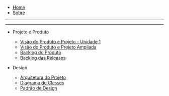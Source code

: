 - [Home](/)
- [Sobre](/README)

---
---

- Projeto e Produto

  - [Visão do Produto e Projeto - Unidade 1](produto-projeto/unidade1.md)
  - [Visão do Produto e Projeto Ampliada](produto-projeto/prod-proj.md)
  - [Backlog do Produto](requisitos-safe/safe.md)
  - [Backlog das Releases](produto-projeto/releases.md)

- Design

  - [Arquitetura do Projeto](design/arquitetura.md)
  - [Diagrama de Classes](design/diagrama.md)
  - [Padrão de Design](https://github.com/FGAUnB-MDS-GM/2021.2-SoftFit/blob/main/docs/_media/padraodesign.pdf)
<!--
---

- Projeto

  - [TAP](/produto/tap/tap)
  - [EAP](/produto/eap/eap)
  - [Canvas](/produto/canvas/CANVAS-MDS1)
  - [Metodologia](/produto/metodologia/metodologia)
  - [Ferramentas Utilizadas](/produto/ferramentas/ferramentas)
  - [RoadMap de Desenvolvimento](/produto/roadmap/roadmap_v1)

---

- Produto

  - [Documento de Visão](/produto/Visao/Visao)
  - [Backlog do Produto](/produto/backlog/backlog)
  - [Arquitetura](/produto/Arquitetura/Arquitetura)
  - [Identidade Visual](/produto/Identidade_Visual/IdentidadeVisual)

---

- Utilizando Tecnologias

  - [React](produto/pesquisa_tecnologias/react)
  - [Django](produto/pesquisa_tecnologias/django)
  - [MongoDB](produto/pesquisa_tecnologias/mongoDB)

---

- Prototipos

  - Baixa Fidelidade

    - [Time A](/produto/prototipo/prototipo)
    - [Time B](/produto/prototipo/prototipo-tipoB)
    - [Time C](/produto/prototipo/prototipo-timeC)

  - Alta Fidelidade
    - [Time A](/produto/protótipo_alta_fidelidade/protótipo_avaliação_timeA)
    - [Time B](/produto/protótipo_alta_fidelidade/protótipo_relatorio_timeB)
    - [Time C](/produto/protótipo_alta_fidelidade/protótipo_alta_fidelidade_timeC)

---

- [Politicas do Repositório](politicas/policies)
- [Sugestão de Fluxo de Trabalho](politicas/workflow)

---

- Sprints

  <details>
    <summary> Time A</summary>
      <details>
      <summary> Sprint 00</summary> 
      <ul>
      <li> <a href="https://fga-eps-mds.github.io/2021-1-hospitalar/#/sprints/Time_A/sprint0/abertura_sprint0_A">Abertura</a> </li>
      <li> <a href="https://fga-eps-mds.github.io/2021-1-hospitalar/#/sprints/Time_A/sprint0/fechamento_sprint0_A">Fechamento</a></li>
      </ul>
      </details>
      <details>
      <summary>Sprint 01 </summary>
      <ul>
      <li> <a href="https://fga-eps-mds.github.io/2021-1-hospitalar/#/sprints/Time_A/sprint1/fechamento_sprint1_A">Abertura</a></li> 
      <li><a href="https://fga-eps-mds.github.io/2021-1-hospitalar/#/sprints/Time_A/sprint1/fechamento_sprint1_A">Fechamento</a></li>
      </ul>
      </details>
      <details>
      <summary>Sprint 02 </summary>
      <ul>
      <li> <a href="https://fga-eps-mds.github.io/2021-1-hospitalar/#/sprints/Time_A/sprint2/abertura_sprint2_A">Abertura</a></li> 
      <li><a href="https://fga-eps-mds.github.io/2021-1-hospitalar/#/sprints/Time_A/sprint2/fechamento_sprint2_A">Fechamento</a></li>
      </ul>
      </details>
      <details>
      <summary>Sprint 03 </summary>
      <ul>
      <li> <a href="https://fga-eps-mds.github.io/2021-1-hospitalar/#/sprints/Time_A/sprint3/abertura_sprint3_A">Abertura</a></li> 
      <li> <a href="https://fga-eps-mds.github.io/2021-1-hospitalar/#/sprints/Time_A/sprint3/fechamento_sprint3_A">Fechamento</a></li>
       </ul>
      </details>
      <details>
      <summary>Sprint 04 </summary>
      <ul>
      <li> <a href="https://fga-eps-mds.github.io/2021-1-hospitalar/#/sprints/Time_A/sprint4/abertura_sprint4_A">Abertura</a></li> 
      <li> <a href="https://fga-eps-mds.github.io/2021-1-hospitalar/#/sprints/Time_A/sprint4/fechamento_sprint4_A">Fechamento</a></li>
      </ul>
      </details>
      <details>
      <summary>Sprint 05 </summary>
      <ul>
      <li> <a href="https://fga-eps-mds.github.io/2021-1-hospitalar/#/sprints/Time_A/sprint5/abertura_sprint5_A">Abertura</a></li> 
      <li> <a href="https://fga-eps-mds.github.io/2021-1-hospitalar/#/sprints/Time_A/sprint5/fechamento_sprint5_A">Fechamento</a></li>
      </ul>
      </details>
      <details>
      <summary>Sprint 06 </summary>
      <ul>
      <li> <a href="https://fga-eps-mds.github.io/2021-1-hospitalar/#/sprints/Time_A/sprint6/abertura_sprint6_A">Abertura</a></li>
      <li> <a href="https://fga-eps-mds.github.io/2021-1-hospitalar/#/sprints/Time_A/sprint6/fechamento_sprint6_A">Fechamento</a></li> 
      </ul>
      </details>
      <details>
      <summary>Sprint 07 </summary>
      <ul>
      <li> <a href="https://fga-eps-mds.github.io/2021-1-hospitalar/#/sprints/Time_A/sprint7/abertura_sprint7_A">Abertura</a></li>
      <li> <a href="https://fga-eps-mds.github.io/2021-1-hospitalar/#/sprints/Time_A/sprint7/fechamento_sprint7_A">Fechamento</a></li> 
      </ul>
      </details>
      <details>
      <summary>Sprint 08 </summary>
      <ul>
      <li> <a href="https://fga-eps-mds.github.io/2021-1-hospitalar/#/sprints/Time_A/sprint8/abertura_sprint8_A">Abertura</a></li>
      <li> <a href="https://fga-eps-mds.github.io/2021-1-hospitalar/#/sprints/Time_A/sprint8/fechamento_sprint8_A">Fechamento</a></li> 
      </ul>
      </details>
      <details>
      <summary>Sprint 09 </summary>
      <ul>
      <li> <a href="https://fga-eps-mds.github.io/2021-1-hospitalar/#/sprints/Time_A/sprint9/abertura_sprint9_A">Abertura</a></li>
      <li> <a href="https://fga-eps-mds.github.io/2021-1-hospitalar/#/sprints/Time_A/sprint9/fechamento_sprint9_A">Fechamento</a></li> 
      </ul>
      </details>
      <details>
      <summary>Sprint 10 </summary>
      <ul>
      <li> <a href="https://fga-eps-mds.github.io/2021-1-hospitalar/#/sprints/Time_A/sprint10/abertura_sprint10_A">Abertura</a></li>
      <li> <a href="https://fga-eps-mds.github.io/2021-1-hospitalar/#/sprints/Time_A/sprint10/fechamento_sprint10_A">Fechamento</a></li> 
      </ul>
      </details>
      <details>
      <summary>Sprint 11 </summary>
      <ul>
      <li> <a href="https://fga-eps-mds.github.io/2021-1-hospitalar/#/sprints/Time_A/sprint11/abertura_sprint11_A">Abertura</a></li>
      <li> <a href="https://fga-eps-mds.github.io/2021-1-hospitalar/#/sprints/Time_A/sprint11/fechamento_sprint11_A">Fechamento</a></li> 
      </ul>
      </details>
      <details>
      <summary>Sprint 12 </summary>
      <ul>
      <li> <a href="https://fga-eps-mds.github.io/2021-1-hospitalar/#/sprints/Time_A/sprint12/abertura_sprint12_A">Abertura</a></li>
      <li> <a href="https://fga-eps-mds.github.io/2021-1-hospitalar/#/sprints/Time_A/sprint12/fechamento_sprint12_A">Fechamento</a></li> 
      </ul>
      </details>
    </details>

    <details>
    <summary> Time B</summary>
     <details>
      <summary>Sprint 00 </summary>
      <ul>
      <li> <a href="https://fga-eps-mds.github.io/2021-1-hospitalar/#/sprints/Time_B/sprint0/abertura_sprint0">Abertura</a></li> 
      <li> <a href="https://fga-eps-mds.github.io/2021-1-hospitalar/#/sprints/Time_B/sprint0/sprint0_fechamento">Fechamento</a></li>
      </ul>
      </details>
      <details>
      <summary>Sprint 01 </summary>
      <ul>
      <li> <a href="https://fga-eps-mds.github.io/2021-1-hospitalar/#/sprints/Time_B/sprint1/abertura_sprint1">Abertura</a></li> 
      <li> <a href="https://fga-eps-mds.github.io/2021-1-hospitalar/#/sprints/Time_B/sprint1/sprint1_fechamento">Fechamento</a></li>
      </ul>
      </details>
      <details>
      <summary>Sprint 02 </summary>
      <ul>
      <li> <a href="https://fga-eps-mds.github.io/2021-1-hospitalar/#/sprints/Time_B/sprint2/abertura_sprint2">Abertura</a></li> 
      <li> <a href="https://fga-eps-mds.github.io/2021-1-hospitalar/#/sprints/Time_B/sprint2/sprint2_fechamento">Fechamento</a></li>
      </ul>
      </details>
      <details>
      <summary>Sprint 03 </summary>
      <ul>
      <li> <a href="https://fga-eps-mds.github.io/2021-1-hospitalar/#/sprints/Time_B/sprint3/sprint3_abertura">Abertura</a></li> 
      <li> <a href="https://fga-eps-mds.github.io/2021-1-hospitalar/#/sprints/Time_B/sprint3/sprint3_fechamento">Fechamento</a></li>
      </ul>
      </details>
      <details>
      <summary>Sprint 04 </summary>
      <ul>
      <li> <a href="https://fga-eps-mds.github.io/2021-1-hospitalar/#/sprints/Time_B/sprint4/sprint4_abertura">Abertura</a></li> 
      <li> <a href="https://fga-eps-mds.github.io/2021-1-hospitalar/#/sprints/Time_B/sprint4/sprint4_fechamento">Fechamento</a></li>
      </ul>
      </details>
      <details>
      <summary>Sprint 05 </summary>
      <ul>
      <li> <a href="https://fga-eps-mds.github.io/2021-1-hospitalar/#/sprints/Time_B/sprint5/abertura_sprint5">Abertura</a></li>
      <li> <a href="https://fga-eps-mds.github.io/2021-1-hospitalar/#/sprints/Time_B/sprint5/fechamento_sprint5">Fechamento</a></li>
      </ul>
      </details>
      <details>
      <summary>Sprint 06 </summary>
      <ul>
      <li> <a href="https://fga-eps-mds.github.io/2021-1-hospitalar/#/sprints/Time_B/sprint6/abertura_sprint6">Abertura</a></li>
      <li> <a href="https://fga-eps-mds.github.io/2021-1-hospitalar/#/sprints/Time_B/sprint6/fechamento_sprint6">Fechamento</a></li>
      </ul>
      </details>
      <details>
      <summary>Sprint 07 </summary>
      <ul>
      <li> <a href="https://fga-eps-mds.github.io/2021-1-hospitalar/#/sprints/Time_B/sprint7/abertura_sprint7">Abertura</a></li>
      <li> <a href="https://fga-eps-mds.github.io/2021-1-hospitalar/#/sprints/Time_B/sprint7/fechamento_sprint7">Fechamento</a></li>
      </ul>
      </details>
      <details>
      <summary>Sprint 08 </summary>
      <ul>
      <li> <a href="https://fga-eps-mds.github.io/2021-1-hospitalar/#/sprints/Time_B/sprint8/abertura_sprint8">Abertura</a></li>
      <li> <a href="https://fga-eps-mds.github.io/2021-1-hospitalar/#/sprints/Time_B/sprint8/fechamento_sprint8">Fechamento</a></li>
      </ul>
      </details>
      <details>
      <summary>Sprint 09 </summary>
      <ul>
      <li> <a href="https://fga-eps-mds.github.io/2021-1-hospitalar/#/sprints/Time_B/sprint9/abertura_sprint9">Abertura</a></li>
      <li> <a href="https://fga-eps-mds.github.io/2021-1-hospitalar/#/sprints/Time_B/sprint9/fechamento_sprint9">Fechamento</a></li>
      </ul>
      </details>
      <details>
      <summary>Sprint 10 </summary>
      <ul>
      <li> <a href="https://fga-eps-mds.github.io/2021-1-hospitalar/#/sprints/Time_B/sprint10/abertura_sprint10">Abertura</a></li>
      <li> <a href="https://fga-eps-mds.github.io/2021-1-hospitalar/#/sprints/Time_B/sprint10/fechamento_sprint10">Fechamento</a></li>
      </ul>
      </details>
      <details>
      <summary>Sprint 11 </summary>
      <ul>
      <li> <a href="https://fga-eps-mds.github.io/2021-1-hospitalar/#/sprints/Time_B/sprint11/abertura_sprint11">Abertura</a></li>
      <li> <a href="https://fga-eps-mds.github.io/2021-1-hospitalar/#/sprints/Time_B/sprint11/fechamento_sprint11">Fechamento</a></li>
      </ul>
      </details>
      <summary>Sprint 12 </summary>
      <ul>
      <li> <a href="https://fga-eps-mds.github.io/2021-1-hospitalar/#/sprints/Time_B/sprint12/abertura_sprint12">Abertura</a></li>
      <li> <a href="https://fga-eps-mds.github.io/2021-1-hospitalar/#/sprints/Time_B/sprint12/fechamento_sprint12">Fechamento</a></li>
      </ul>
      </details>
      </details>

    <details>
    <summary> Time C</summary>
     <details>
      <summary>Sprint 00 </summary>
      <ul>
      <li> <a href="https://fga-eps-mds.github.io/2021-1-hospitalar/#/sprints/Time_C/sprint0/abertura_sprint0">Abertura</a></li> 
      <li> <a href="https://fga-eps-mds.github.io/2021-1-hospitalar/#/sprints/Time_C/sprint0/fechamento_sprint0">Fechamento</a></li>
      </ul>
      </details>
      <details>
      <summary>Sprint 01 </summary>
      <ul>
      <li> <a href="https://fga-eps-mds.github.io/2021-1-hospitalar/#/sprints/Time_C/sprint1/abertura_sprint1">Abertura</a></li> 
      <li> <a href="https://fga-eps-mds.github.io/2021-1-hospitalar/#/sprints/Time_C/sprint1/fechamento_sprint1">Fechamento</a></li>
      </ul>
      </details>
      <details>
      <summary>Sprint 02 </summary>
      <ul>
      <li> <a href="https://fga-eps-mds.github.io/2021-1-hospitalar/#/sprints/Time_C/sprint2/abertura_sprint2">Abertura</a></li> 
      <li> <a href="https://fga-eps-mds.github.io/2021-1-hospitalar/#/sprints/Time_C/sprint2/fechamento_sprint2">Fechamento</a></li>
      </ul>
      </details>
      <details>
      <summary>Sprint 03 </summary>
      <ul>
      <li> <a href="https://fga-eps-mds.github.io/2021-1-hospitalar/#/sprints/Time_C/sprint3/abertura_sprint3">Abertura</a></li> 
      <li> <a href="https://fga-eps-mds.github.io/2021-1-hospitalar/#/sprints/Time_C/sprint3/fechamento_sprint3">Fechamento</a></li>
      </ul>
      </details>
      <details>
      <summary>Sprint 04 </summary>
      <ul>
      <li> <a href="https://fga-eps-mds.github.io/2021-1-hospitalar/#/sprints/Time_C/sprint4/abertura_sprint4">Abertura</a></li> 
      <li> <a href="https://github.com/fga-eps-mds/2021-1-hospitalar/blob/main/docs/sprints/Time_C/sprint4/fechamento_sprint4.md">Fechamento</a></li>
      </ul>
      </details>
      <details>
      <summary>Sprint 05 </summary>
      <ul>
      <li> <a href="https://fga-eps-mds.github.io/2021-1-hospitalar/#/sprints/Time_C/sprint5/abertura_sprint5">Abertura</a></li> 
      <li> <a href="https://fga-eps-mds.github.io/2021-1-hospitalar/#/sprints/Time_C/sprint5/fechamento_sprint5">Fechamento</a></li> 
      </ul>
      </details>
      <details>
      <summary>Sprint 06 </summary>
      <ul>
      <li> <a href="https://fga-eps-mds.github.io/2021-1-hospitalar/#/sprints/Time_C/sprint6/abertura_sprint6">Abertura</a></li> 
      <li> <a href="https://fga-eps-mds.github.io/2021-1-hospitalar/#/sprints/Time_C/sprint6/fechamento_sprint6">Fechamento</a></li> 
      </ul>
      </details>
      <details>
      <summary>Sprint 07 </summary>
      <ul>
      <li> <a href="https://fga-eps-mds.github.io/2021-1-hospitalar/#/sprints/Time_C/sprint7/abertura_sprint7">Abertura</a></li> 
      <li> <a href="https://fga-eps-mds.github.io/2021-1-hospitalar/#/sprints/Time_C/sprint7/fechamento_sprint7">Fechamento</a></li> 
      </ul>
      </details>
      <details>
      <summary>Sprint 08 </summary>
      <ul>
      <li> <a href="https://fga-eps-mds.github.io/2021-1-hospitalar/#/sprints/Time_C/sprint8/abertura_sprint8">Abertura</a></li> 
      <li> <a href="https://fga-eps-mds.github.io/2021-1-hospitalar/#/sprints/Time_C/sprint8/fechamento_sprint8">Fechamento</a></li> 
      </ul>
      </details>
      <details>
      <summary>Sprint 09 </summary>
      <ul>
      <li> <a href="https://fga-eps-mds.github.io/2021-1-hospitalar/#/sprints/Time_C/sprint9/abertura_sprint9">Abertura</a></li> 
      <li> <a href="https://fga-eps-mds.github.io/2021-1-hospitalar/#/sprints/Time_C/sprint9/fechamento_sprint9">Fechamento</a></li> 
      </ul>
      </details>
      <details>
      <summary>Sprint 10 </summary>
      <ul>
      <li> <a href="https://fga-eps-mds.github.io/2021-1-hospitalar/#/sprints/Time_C/sprint10/abertura_sprint10">Abertura</a></li> 
      <li> <a href="https://fga-eps-mds.github.io/2021-1-hospitalar/#/sprints/Time_C/sprint10/fechamento_sprint10">Fechamento</a></li> 
      </ul>
      </details>
      <details>
      <summary>Sprint 11 </summary>
      <ul>
      <li> <a href="https://fga-eps-mds.github.io/2021-1-hospitalar/#/sprints/Time_C/sprint11/abertura_sprint11">Abertura</a></li> 
      <li> <a href="https://fga-eps-mds.github.io/2021-1-hospitalar/#/sprints/Time_C/sprint11/fechamento_sprint11">Fechamento</a></li> 
      </ul>
      </details>
      </details>
-->